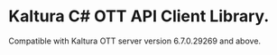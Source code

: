# Kaltura C# OTT API Client Library.
Compatible with Kaltura OTT server version 6.7.0.29269 and above.

